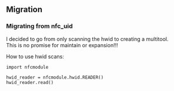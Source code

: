 ## Migration

### Migrating from nfc_uid
I decided to go from only scanning the hwid to creating a multitool. <br>
This is no promise for maintain or expansion!!!

How to use hwid scans:

    import nfcmodule
    
    hwid_reader = nfcmodule.hwid.READER()
    hwid_reader.read()